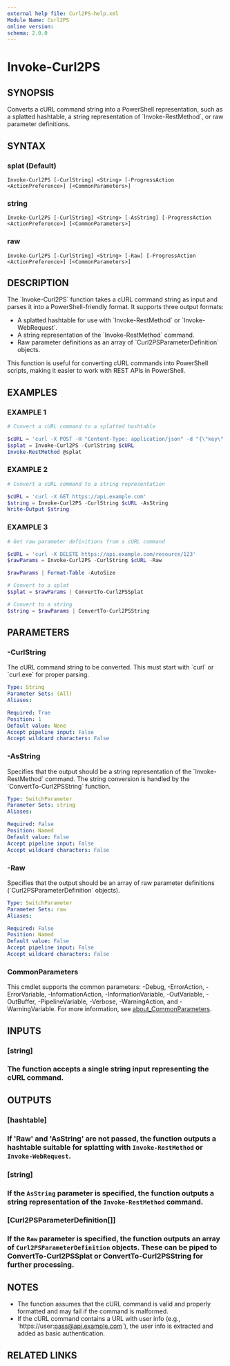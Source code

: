 ```yaml
---
external help file: Curl2PS-help.xml
Module Name: Curl2PS
online version:
schema: 2.0.0
---
```


# Invoke-Curl2PS

## SYNOPSIS
Converts a cURL command string into a PowerShell representation, such as a splatted hashtable, a string representation of \`Invoke-RestMethod\`, or raw parameter definitions.

## SYNTAX

### splat (Default)
```
Invoke-Curl2PS [-CurlString] <String> [-ProgressAction <ActionPreference>] [<CommonParameters>]
```

### string
```
Invoke-Curl2PS [-CurlString] <String> [-AsString] [-ProgressAction <ActionPreference>] [<CommonParameters>]
```

### raw
```
Invoke-Curl2PS [-CurlString] <String> [-Raw] [-ProgressAction <ActionPreference>] [<CommonParameters>]
```

## DESCRIPTION
The \`Invoke-Curl2PS\` function takes a cURL command string as input and parses it into a PowerShell-friendly format.
It supports three output formats:
- A splatted hashtable for use with \`Invoke-RestMethod\` or \`Invoke-WebRequest\`.
- A string representation of the \`Invoke-RestMethod\` command.
- Raw parameter definitions as an array of \`Curl2PSParameterDefinition\` objects.

This function is useful for converting cURL commands into PowerShell scripts, making it easier to work with REST APIs in PowerShell.

## EXAMPLES

### EXAMPLE 1
```powershell
# Convert a cURL command to a splatted hashtable

$cURL = 'curl -X POST -H "Content-Type: application/json" -d "{\"key\":\"value\"}" https://api.example.com'
$splat = Invoke-Curl2PS -CurlString $cURL
Invoke-RestMethod @splat
```

### EXAMPLE 2
```powershell
# Convert a cURL command to a string representation

$cURL = 'curl -X GET https://api.example.com'
$string = Invoke-Curl2PS -CurlString $cURL -AsString
Write-Output $string
```

### EXAMPLE 3
```powershell
# Get raw parameter definitions from a cURL command

$cURL = 'curl -X DELETE https://api.example.com/resource/123'
$rawParams = Invoke-Curl2PS -CurlString $cURL -Raw

$rawParams | Format-Table -AutoSize

# Convert to a splat
$splat = $rawParams | ConvertTo-Curl2PSSplat

# Convert to a string
$string = $rawParams | ConvertTo-Curl2PSString
```

## PARAMETERS

### -CurlString
The cURL command string to be converted.
This must start with \`curl\` or \`curl.exe\` for proper parsing.

```yaml
Type: String
Parameter Sets: (All)
Aliases:

Required: True
Position: 1
Default value: None
Accept pipeline input: False
Accept wildcard characters: False
```

### -AsString
Specifies that the output should be a string representation of the \`Invoke-RestMethod\` command.
The string conversion is handled by the \`ConvertTo-Curl2PSString\` function.

```yaml
Type: SwitchParameter
Parameter Sets: string
Aliases:

Required: False
Position: Named
Default value: False
Accept pipeline input: False
Accept wildcard characters: False
```

### -Raw
Specifies that the output should be an array of raw parameter definitions (\`Curl2PSParameterDefinition\` objects).

```yaml
Type: SwitchParameter
Parameter Sets: raw
Aliases:

Required: False
Position: Named
Default value: False
Accept pipeline input: False
Accept wildcard characters: False
```

### CommonParameters
This cmdlet supports the common parameters: -Debug, -ErrorAction, -ErrorVariable, -InformationAction, -InformationVariable, -OutVariable, -OutBuffer, -PipelineVariable, -Verbose, -WarningAction, and -WarningVariable. For more information, see [about_CommonParameters](http://go.microsoft.com/fwlink/?LinkID=113216).

## INPUTS

### [string]
### The function accepts a single string input representing the cURL command.
## OUTPUTS

### [hashtable]
### If 'Raw' and 'AsString' are not passed, the function outputs a hashtable suitable for splatting with `Invoke-RestMethod` or `Invoke-WebRequest`.
### [string]
### If the `AsString` parameter is specified, the function outputs a string representation of the `Invoke-RestMethod` command.
### [Curl2PSParameterDefinition[]]
### If the `Raw` parameter is specified, the function outputs an array of `Curl2PSParameterDefinition` objects. These can be piped to ConvertTo-Curl2PSSplat or ConvertTo-Curl2PSString for further processing.
## NOTES
- The function assumes that the cURL command is valid and properly formatted and may fail if the command is malformed.
- If the cURL command contains a URL with user info (e.g., \`https://user:pass@api.example.com\`), the user info is extracted and added as basic authentication.

## RELATED LINKS
